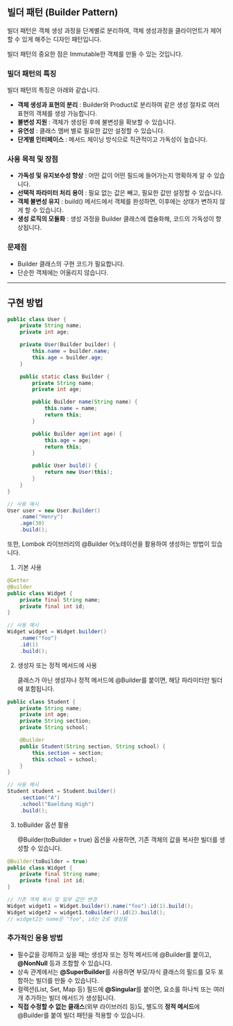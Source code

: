 ## 빌더 패턴 (Builder Pattern)

빌더 패턴은 객체 생성 과정을 단계별로 분리하여, 객체 생성과정을 클라이언트가 제어할 수 있게 해주는 디자인 패턴입니다.

빌더 패턴의 중요한 점은 Immutable한 객체를 만들 수 있는 것입니다.

### 빌더 패턴의 특징

빌더 패턴의 특징은 아래와 같습니다.

- **객체 생성과 표현의 분리** : Builder와 Product로 분리하여 같은 생성 절차로 여러 표현의 객체를 생성 가능합니다. 
- **불변성 지원** : 객체가 생성된 후에 불변성을 확보할 수 있습니다.
- **유연성** : 클래스 멤버 별로 필요한 값만 설정할 수 있습니다.
- **단계별 인터페이스** : 메서드 체이닝 방식으로 직관적이고 가독성이 높습니다.

### 사용 목적 및 장점

- **가독성 및 유지보수성 향상** : 어떤 값이 어떤 필드에 들어가는지 명확하게 알 수 있습니다.
- **선택적 파라미터 처리 용이** : 필요 없는 값은 빼고, 필요한 값만 설정할 수 있습니다.
- **객체 불변성 유지** : build() 메서드에서 객체를 완성하면, 이후에는 상태가 변하지 않게 할 수 있습니다.
- **생성 로직의 모듈화** : 생성 과정을 Builder 클래스에 캡슐화해, 코드의 가독성이 향상됩니다.

### 문제점

- Builder 클래스의 구현 코드가 필요합니다.
- 단순한 객체에는 어울리지 않습니다.

---

## 구현 방법

```java
public class User {
    private String name;
    private int age;

    private User(Builder builder) {
        this.name = builder.name;
        this.age = builder.age;
    }

    public static class Builder {
        private String name;
        private int age;

        public Builder name(String name) {
            this.name = name;
            return this;
        }

        public Builder age(int age) {
            this.age = age;
            return this;
        }

        public User build() {
            return new User(this);
        }
    }
}
```

```java
// 사용 예시
User user = new User.Builder()
    .name("Henry")
    .age(30)
    .build();
```

또한, Lombok 라이브러리의 @Builder 어노테이션을 활용하여 생성하는 방법이 있습니다.

1. 기본 사용

```java
@Getter
@Builder
public class Widget {
    private final String name;
    private final int id;
}

// 사용 예시
Widget widget = Widget.builder()
    .name("foo")
    .id(1)
    .build();
```

2. 생성자 또는 정적 메서드에 사용

    클래스가 아닌 생성자나 정적 메서드에 @Builder를 붙이면, 해당 파라미터만 빌더에 포함됩니다.

```java
public class Student {
    private String name;
    private int age;
    private String section;
    private String school;

    @Builder
    public Student(String section, String school) {
        this.section = section;
        this.school = school;
    }
}

// 사용 예시
Student student = Student.builder()
    .section("A")
    .school("Baeldung High")
    .build();

```

3. toBuilder 옵션 활용
    
    @Builder(toBuilder = true) 옵션을 사용하면, 기존 객체의 값을 복사한 빌더를 생성할 수 있습니다. 

```java
@Builder(toBuilder = true)
public class Widget {
    private final String name;
    private final int id;
}

// 기존 객체 복사 및 일부 값만 변경
Widget widget1 = Widget.builder().name("foo").id(1).build();
Widget widget2 = widget1.toBuilder().id(2).build();
// widget2는 name은 "foo", id는 2로 생성됨
```

### 추가적인 응용 방법

- 필수값을 강제하고 싶을 때는 생성자 또는 정적 메서드에 @Builder를 붙이고, **@NonNull** 등과 조합할 수 있습니다.
- 상속 관계에서는 **@SuperBuilder**를 사용하면 부모/자식 클래스의 필드를 모두 포함하는 빌더를 만들 수 있습니다.
- 컬렉션(List, Set, Map 등) 필드에 **@Singular**를 붙이면, 요소를 하나씩 또는 여러 개 추가하는 빌더 메서드가 생성됩니다.
- **직접 수정할 수 없는 클래스**(외부 라이브러리 등)도, 별도의 **정적 메서드**에 @Builder를 붙여 빌더 패턴을 적용할 수 있습니다.